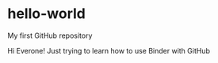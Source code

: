 # hello-world
My first GitHub repository

Hi Everone!  Just trying to learn how to use Binder with GitHub

